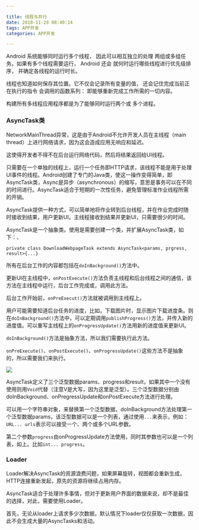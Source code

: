 ```yaml
---

title: 线程与并行
date: 2018-11-28 08:40:14
tags: APP开发
categories: APP开发

---
```





Android 系统能够同时运行多个线程， 因此可以相互独立的处理 两组或多组任务。如果有多个线程需要运行， Android 还会
就何时运行哪些线程进行优先级排序， 并确定各线程的运行时长。

线程也知道如何保存其位置。它不仅会记录所有变量的值， 还会记住完成当前正在执行的指令 会调用的函数系列： 即能够重新完成工作所需的一切内容。<!--more-->

构建所有多线程应用程序都是为了能够同时运行两个或 多个进程。


### AsyncTask类

NetworkMainThread异常，这是由于Android不允许开发人员在主线程（main thread）上进行网络请求，因为这会造成应用无响应和延迟。

这使得开发者不得不在后台运行网络代码，然后将结果返回给UI线程。

只需要在一个单独的线程上，运行一个任务即HTTP请求，该线程不能是用于处理UI事件的线程。Android创建了专门的Java类，使这一操作变得简单，即AsyncTask类，Async是异步（asynchronous）的缩写，意思是事务可以在不同的时间进行。AsyncTask适合于短期的一次性任务，避免管理标准作业线程所需的开销。

AsyncTask提供一种方式，可以简单地将作业转到后台线程，并在作业完成时随时接收到结果，用户更新UI。主线程接收到结果并更新UI，只需要很少的时间。


AsyncTask是一个抽象类。使用是需要创建一个类，并扩展AsyncTask类，如下：、

	private class DownloadWebpageTask extends AsyncTask<params, prgress, result>{...}

所有在后台工作的内容都包括在`doInBackground()`方法中。

更新UI在主线程中，`onPostExecute()`方法负责主线程和后台线程之间的通信，该方法在主线程中运行，后台工作完成或，调用此方法。

后台工作开始前，`onPreExecut()`方法就被调用到主线程上。

用户可能需要知道后台任务的进度，比如，下载图片时，显示图片下载进度条。则在`doInBackground()`方法中，可以定期调用`publishProgress()`方法，并传入新的进度值。可以重写主线程上的`onProgressUpdate()`方法用新的进度值来更新UI。

`doInBackground()`方法是抽象方法，所以我们需要执行此方法。

`onPreExecute()`、`onPostExecute()`、`onProgressUpdate()`这些方法不是抽象的，所以需要我们来执行。

![](https://i.imgur.com/jBxjk7Q.png)


AsyncTask定义了三个泛型数据params、progress和result，如果其中一个没有使用则用`Void`代替（注意V是大写，因为这里是泛型）。三个泛型数据分别由doInBackground、onPregressUpdate和onPostExecute方法进行处理。

可以用一个字符串对象，来替换第一个泛型数据，doInBackground方法处理第一个泛型数据params，该泛型数据可以是一个列表，通过使用`...`来表示，例如：`URL... urls`表示可以接受一个、两个或多个URL参数。

第二个参数`progress`由onProgressUpdate方法使用，同时其参数也可以是一个列表，如上。比如`int... progress`。



### Loader

Loader解决AsyncTask的资源浪费问题，如果屏幕旋转，视图都会重新生成，HTTP连接重新发起，原先的资源将继续占用内存。

AsyncTask适合于处理许多事情，但对于更新用户界面的数据来说，却不是最佳的选择，对此，需要使用Loader。

首先，无论从loader上请求多少次数据，默认情况下loader仅仅获取一次数据，因此不会生成大量的AsyncTasks和活动。



